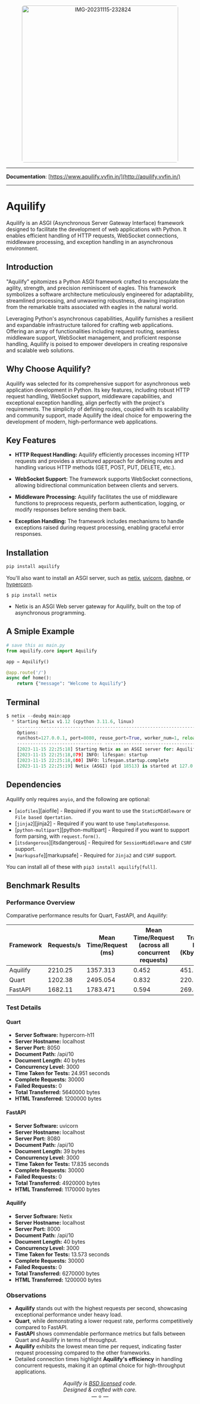 <div align="center">
  <a href="#"><img src="https://i.ibb.co/hXF5Znx/IMG-20231115-232824.png" alt="IMG-20231115-232824" style="border-radius: 6px;" width="420px" alt="Aquilify"></a>
</div>

---

**Documentation**: [https://www.aquilify.vvfin.in/](http://aquilify.vvfin.in/)

---

# Aquilify

Aquilify is an ASGI (Asynchronous Server Gateway Interface) framework designed to facilitate the development of web applications with Python. It enables efficient handling of HTTP requests, WebSocket connections, middleware processing, and exception handling in an asynchronous environment.

## Introduction

"Aquilify" epitomizes a Python ASGI framework crafted to encapsulate the agility, strength, and precision reminiscent of eagles. This framework symbolizes a software architecture meticulously engineered for adaptability, streamlined processing, and unwavering robustness, drawing inspiration from the remarkable traits associated with eagles in the natural world.

Leveraging Python's asynchronous capabilities, Aquilify furnishes a resilient and expandable infrastructure tailored for crafting web applications. Offering an array of functionalities including request routing, seamless middleware support, WebSocket management, and proficient response handling, Aquilify is poised to empower developers in creating responsive and scalable web solutions.

## Why Choose Aquilify?

Aquilify was selected for its comprehensive support for asynchronous web application development in Python. Its key features, including robust HTTP request handling, WebSocket support, middleware capabilities, and exceptional exception handling, align perfectly with the project's requirements. The simplicity of defining routes, coupled with its scalability and community support, made Aquilify the ideal choice for empowering the development of modern, high-performance web applications.

## Key Features

- **HTTP Request Handling:** Aquilify efficiently processes incoming HTTP requests and provides a structured approach for defining routes and handling various HTTP methods (GET, POST, PUT, DELETE, etc.).

- **WebSocket Support:** The framework supports WebSocket connections, allowing bidirectional communication between clients and servers.

- **Middleware Processing:** Aquilify facilitates the use of middleware functions to preprocess requests, perform authentication, logging, or modify responses before sending them back.

- **Exception Handling:** The framework includes mechanisms to handle exceptions raised during request processing, enabling graceful error responses.

## Installation

```bash
pip install aquilify
```

You'll also want to install an ASGI server, such as [netix](), [uvicorn](http://www.uvicorn.org/), [daphne](https://github.com/django/daphne/), or [hypercorn](https://pgjones.gitlab.io/hypercorn/).

```shell
$ pip install netix
```

- Netix is an ASGI Web server gateway for Aquilify, built on the top of asynchronous programming.
## A Smiple Example

```python
# save this as main.py
from aquilify.core import Aquilify

app = Aquilify()

@app.route('/')
async def home():
    return {"message": "Welcome to Aquilify"}
```
## Terminal

```python
$ netix --deubg main:app
  * Starting Netix v1.12 (cpython 3.11.6, linux)
    -----------------------------------------------------------------------
    Options:
    run(host=127.0.0.1, port=8080, reuse_port=True, worker_num=1, reload=True, app=lo:app, log_level=DEBUG)
    -------------------------------- ---------------------------------------
    [2023-11-15 22:25:18] Starting Netix as an ASGI server for: Aquilify
    [2023-11-15 22:25:18,079] INFO: lifespan: startup
    [2023-11-15 22:25:18,080] INFO: lifespan.startup.complete
    [2023-11-15 22:25:19] Netix (ASGI) (pid 18513) is started at 127.0.0.1 port 8080
```

## Dependencies


Aquilify only requires `anyio`, and the following are optional:

* [`aiofiles`][aiofile] - Required if you want to use the `StaticMIddleware` or `File based Opertation`.
* [`jinja2`][jinja2] - Required if you want to use `TemplateResponse`.
* [`python-multipart`][python-multipart] - Required if you want to support form parsing, with `request.form()`.
* [`itsdangerous`][itsdangerous] - Required for `SessionMiddleware` and `CSRF` support.
* [`markupsafe`][markupsafe] - Required for `Jinja2` and `CSRF` support.

You can install all of these with `pip3 install aquilify[full]`.

## Benchmark Results

### Performance Overview

Comparative performance results for Quart, FastAPI, and Aquilify:

| Framework   | Requests/s | Mean Time/Request (ms) | Mean Time/Request (across all concurrent requests) | Transfer Rate (Kbytes/sec) |
|-------------|------------|------------------------|----------------------------------------------------|----------------------------|
| Aquilify    | 2210.25    | 1357.313               | 0.452                                              | 451.12                     |
| Quart       | 1202.38    | 2495.054               | 0.832                                              | 220.75                     |
| FastAPI     | 1682.11    | 1783.471               | 0.594                                              | 269.40                     |

### Test Details

#### Quart
- **Server Software:** hypercorn-h11
- **Server Hostname:** localhost
- **Server Port:** 8050
- **Document Path:** /api/10
- **Document Length:** 40 bytes
- **Concurrency Level:** 3000
- **Time Taken for Tests:** 24.951 seconds
- **Complete Requests:** 30000
- **Failed Requests:** 0
- **Total Transferred:** 5640000 bytes
- **HTML Transferred:** 1200000 bytes

#### FastAPI
- **Server Software:** uvicorn
- **Server Hostname:** localhost
- **Server Port:** 8080
- **Document Path:** /api/10
- **Document Length:** 39 bytes
- **Concurrency Level:** 3000
- **Time Taken for Tests:** 17.835 seconds
- **Complete Requests:** 30000
- **Failed Requests:** 0
- **Total Transferred:** 4920000 bytes
- **HTML Transferred:** 1170000 bytes

#### Aquilify
- **Server Software:** Netix
- **Server Hostname:** localhost
- **Server Port:** 8000
- **Document Path:** /api/10
- **Document Length:** 40 bytes
- **Concurrency Level:** 3000
- **Time Taken for Tests:** 13.573 seconds
- **Complete Requests:** 30000
- **Failed Requests:** 0
- **Total Transferred:** 6270000 bytes
- **HTML Transferred:** 1200000 bytes

### Observations

- **Aquilify** stands out with the highest requests per second, showcasing exceptional performance under heavy load.
- **Quart**, while demonstrating a lower request rate, performs competitively compared to FastAPI.
- **FastAPI** shows commendable performance metrics but falls between Quart and Aquilify in terms of throughput.
- **Aquilify** exhibits the lowest mean time per request, indicating faster request processing compared to the other frameworks.
- Detailed connection times highlight **Aquilify's efficiency** in handling concurrent requests, making it an optimal choice for high-throughput applications.

<p align="center"><i>Aquilify is <a href="https://github.com/embrake/aquilify/blob/master/LICENSE">BSD licensed</a> code.<br/>Designed & crafted with care.</i></br>&mdash; ⭐️ &mdash;</p>
